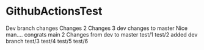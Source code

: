 # GithubActionsTest
 Dev branch changes
Changes 2
Changes 3
dev changes to master
Nice man.... congrats
main 2
Changes from dev to master
test/1
test/2
added dev branch
test/3
test/4
test/5
test/6
